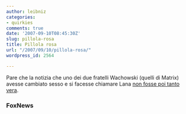 ```yaml
---
author: leibniz
categories:
- quirkies
comments: true
date: '2007-09-10T08:45:30Z'
slug: pillola-rosa
title: Pillola rosa
url: "/2007/09/10/pillola-rosa/"
wordpress_id: 2564

---
```

Pare che la notizia che uno dei due fratelli Wachowski (quelli di Matrix) avesse cambiato sesso e si facesse chiamare Lana [non fosse poi tanto vera](http://www.foxnews.com/printer_friendly_story/0,3566,295909,00.html).


### FoxNews
